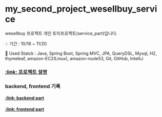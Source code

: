 # my_second_project_wesellbuy_service
<!-- 설명 -->
wesellbuy 프로젝트 개인 토이프로젝트(service_part)입니다.<br />

<!-- 프로젝트 기간 -->
:bulb: 기간 : 10/16 ~ 11/20<br />

<!-- 사용 기술 -->
:dart: Used Statck : Java, Spring Boot, Spring MVC, JPA, QueryDSL, Mysql, H2, thymeleaf, amazon-EC2(Linux), amazon-route53, Git, GitHub, IntelliJ<br />

<!-- 사이트 링크 연결 -->

<!-- detail 링크 연결 -->
<h3>
  <a href="https://puzzled-detail-b29.notion.site/wesellbye-62d6d16150e54d8d8d098bb1fcc62583" 
     title="프로젝트 설명">
    :link: 프로젝트 설명
  </a>
</h3>

<!-- backend, front 기록 -->
<div>
  <h3>
    backend, frontend 기록 
  </h3>
  <h4>
    <a href="https://github.com/coderwin/my_second_project_wesellbuy_backend.git" 
       title="backend part 기록">
      :link: backend part
    </a>
  </h4>
  <h4>
    <a href="https://github.com/coderwin/my_second_project_wesellbuy_front.git" 
       title="frontend part 기록">
      :link: frontend part
    </a>
  </h4>
</div>
